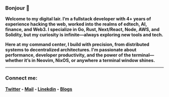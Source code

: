 <h3>Bonjour 👋 </h1>

<b>Welcome to my digital lair. I’m a fullstack developer with 4+ years of experience hacking the web, worked into the realms of edtech, AI, finance, and Web3. I specialize in Go, Rust, Next/React, Node, AWS, and Solidity, but my curiosity is infinite—always exploring new tools and tech.

Here at my command center, I build with precision, from distributed systems to decentralized architectures. I'm passionate about performance, developer productivity, and the power of the terminal—whether it’s in Neovim, NixOS, or anywhere a terminal window shines.<b/>



--------

<h3 align="left">Connect me:</h3>

[Twitter](https://twitter.com/pratikcodes_) -
[Mail](mailto:pratiktiwari1212@gmail.com) -
[Linekdin](https://www.linkedin.com/in/pratiktiwari12/) - 
[Blogs](https://blogs.tiwaripratik.com/) 










